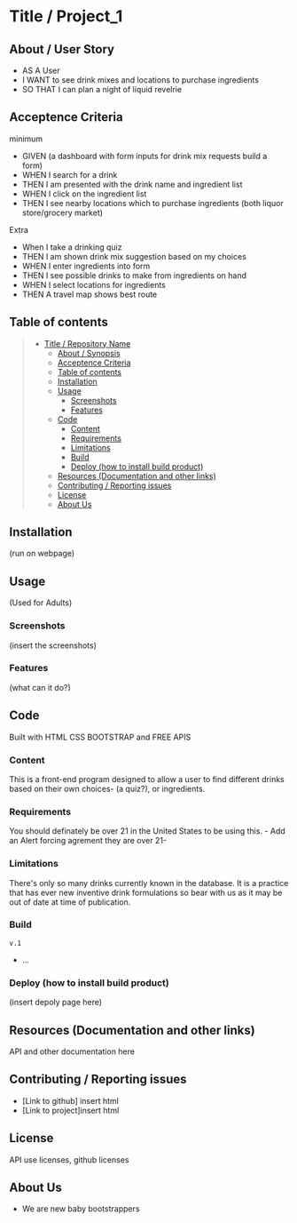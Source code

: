 # Title / Project_1

## About / User Story

* AS A User
* I WANT to see drink mixes and locations to purchase ingredients
* SO THAT I can plan a night of liquid revelrie

## Acceptence Criteria
  minimum
* GIVEN (a dashboard with form inputs for drink mix requests build a form)
* WHEN I search for a drink
* THEN I am presented with the drink name and ingredient list
* WHEN I click on the ingredient list 
* THEN I see nearby locations which to purchase ingredients (both liquor store/grocery market)

Extra
* When I take a drinking quiz
* THEN I am shown drink mix suggestion based on my choices
* WHEN I enter ingredients into form
* THEN I see possible drinks to make from ingredients on hand
* WHEN I select locations for ingredients
* THEN A travel map shows best route


## Table of contents

> * [Title / Repository Name](#title--repository-name)
>   * [About / Synopsis](#about--synopsis)
>   * [Acceptence Criteria](#acceptence-criteria)
>   * [Table of contents](#table-of-contents)
>   * [Installation](#installation)
>   * [Usage](#usage)
>     * [Screenshots](#screenshots)
>     * [Features](#features)
>   * [Code](#code)
>     * [Content](#content)
>     * [Requirements](#requirements)
>     * [Limitations](#limitations)
>     * [Build](#build)
>     * [Deploy (how to install build product)](#deploy-how-to-install-build-product)
>   * [Resources (Documentation and other links)](#resources-documentation-and-other-links)
>   * [Contributing / Reporting issues](#contributing--reporting-issues)
>   * [License](#license)
>   * [About Us](#about-us)

## Installation

(run on webpage)

## Usage
(Used for Adults)

### Screenshots

(insert the screenshots)

### Features
(what can it do?)

## Code

Built with HTML CSS BOOTSTRAP and FREE APIS

### Content

This is a front-end program designed to allow a user to find different drinks based on their own choices- (a quiz?), or ingredients.

### Requirements

You should definately be over 21 in the United States to be using this. - Add an Alert forcing agrement they are over 21-

### Limitations

There's only so many drinks currently known in the database. It is a practice that has ever new inventive drink formulations so bear with us as it may be out of date at time of publication. 

### Build

    v.1

* ...

### Deploy (how to install build product)

(insert depoly page here)

## Resources (Documentation and other links)

API and other documentation here

## Contributing / Reporting issues

* [Link to github] insert html
* [Link to project]insert html

## License

API use licenses, github licenses 

## About Us 

* We are new baby bootstrappers